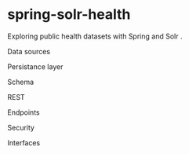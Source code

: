 # spring-solr-health
Exploring public health datasets with Spring and Solr
.

Data sources


Persistance layer


Schema


REST


Endpoints


Security


Interfaces

